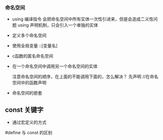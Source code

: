 ### 命名空间
- using 编译指令
  会把命名空间中所有实体一次性引进来，但是会造成二义性问题
  using 声明机制，只会引入一个单独的实体

- 定义多个命名空间

- 使用全局变量
  ::[变量名]

- c函数的匿名命名空间

- 在一个命名空间中调用另一个命名空间的实体

  注意命名空间的顺序，在上面的不能调用下面的，怎么解决？
        先声明  //在命名空间中的函数声明

- 命名空间的嵌套

## const 关键字

- 通过宏定义的方式

#define 与 const 的区别








